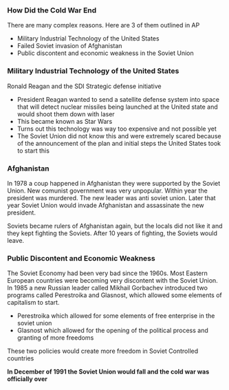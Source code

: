 ### How Did the Cold War End
There are many complex reasons. Here are 3 of them outlined in AP
- Military Industrial Technology of the United States 
- Failed Soviet invasion of Afghanistan 
- Public discontent and economic weakness in the Soviet Union

### Military Industrial Technology of the United States
Ronald Reagan and the SDI
	Strategic defense initiative 
- President Reagan wanted to send a satellite defense system into space that will detect nuclear missiles being launched at the United state and would shoot them down with laser
- This became known as Star Wars
- Turns out this technology was way too expensive and not possible yet
- The Soviet Union did not know this and were extremely scared because of the announcement of the plan and initial steps the United States took to start this

### Afghanistan
In 1978 a coup happened in Afghanistan they were supported by the Soviet Union. New comunist government was very unpopular. Within year the president was murdered. The new leader was anti soviet union. Later that year Soviet Union would invade Afghanistan and assassinate the new president.

Soviets became rulers of Afghanistan again, but the locals did not like it and they kept fighting the Soviets. After 10 years of fighting, the Soviets would leave.

### Public Discontent and Economic Weakness
The Soviet Economy had been very bad since the 1960s. Most Eastern European countries were becoming very discontent with the Soviet Union. In 1985 a new Russian leader called Mikhail Gorbachev introduced two programs called Perestroika and Glasnost, which allowed some elements of capitalism to start.

- Perestroika which allowed for some elements of free enterprise in the soviet union 
- Glasnost which allowed for the opening of the political process and granting of more freedoms 

These two policies would create more freedom in Soviet Controlled countries 

**In December of 1991 the Soviet Union would fall and the cold war was officially over**  
